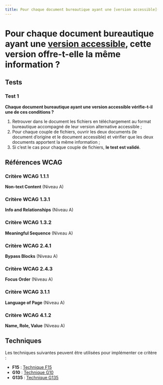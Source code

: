 ```yaml
---
title: Pour chaque document bureautique ayant une [version accessible](/rgaa/glossaire/version-accessible-pour-un-document-en-telechargement), cette version offre-t-elle la même information ?
---
```


# Pour chaque document bureautique ayant une [version accessible](/rgaa/glossaire/version-accessible-pour-un-document-en-telechargement), cette version offre-t-elle la même information ?



## Tests

### Test 1

**Chaque document bureautique ayant une version accessible vérifie-t-il une de ces conditions ?**

1. Retrouver dans le document les fichiers en téléchargement au format bureautique accompagné de leur version alternative accessible ;
2. Pour chaque couple de fichiers, ouvrir les deux documents (le document d’origine et le document accessible) et vérifier que les deux documents apportent la même information ;
3. Si c’est le cas pour chaque couple de fichiers, **le test est validé**.



## Références WCAG

### Critère WCAG 1.1.1

**Non-text Content** (Niveau A)

### Critère WCAG 1.3.1

**Info and Relationships** (Niveau A)

### Critère WCAG 1.3.2

**Meaningful Sequence** (Niveau A)

### Critère WCAG 2.4.1

**Bypass Blocks** (Niveau A)

### Critère WCAG 2.4.3

**Focus Order** (Niveau A)

### Critère WCAG 3.1.1

**Language of Page** (Niveau A)

### Critère WCAG 4.1.2

**Name, Role, Value** (Niveau A)



## Techniques

Les techniques suivantes peuvent être utilisées pour implémenter ce critère :

- **F15** : [Technique F15](https://www.w3.org/WAI/WCAG21/Techniques/html/F15)
- **G10** : [Technique G10](https://www.w3.org/WAI/WCAG21/Techniques/html/G10)
- **G135** : [Technique G135](https://www.w3.org/WAI/WCAG21/Techniques/html/G135)
